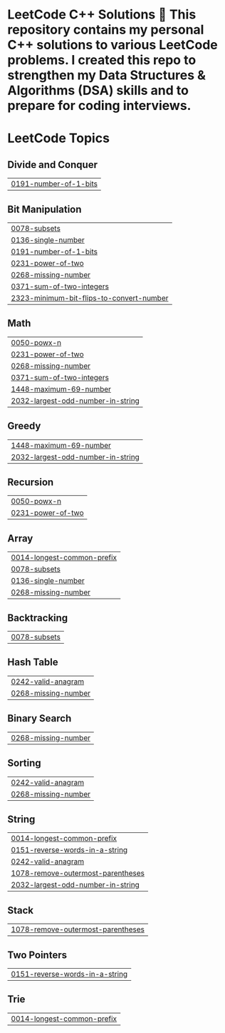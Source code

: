 # LeetCode C++ Solutions 🚀  This repository contains my personal **C++ solutions** to various **LeetCode** problems.   I created this repo to strengthen my **Data Structures & Algorithms (DSA)** skills and to prepare for **coding interviews**.

<!---LeetCode Topics Start-->
# LeetCode Topics
## Divide and Conquer
|  |
| ------- |
| [0191-number-of-1-bits](https://github.com/adarshsingh-1/leetcode-with-cpp/tree/master/0191-number-of-1-bits) |
## Bit Manipulation
|  |
| ------- |
| [0078-subsets](https://github.com/adarshsingh-1/leetcode-with-cpp/tree/master/0078-subsets) |
| [0136-single-number](https://github.com/adarshsingh-1/leetcode-with-cpp/tree/master/0136-single-number) |
| [0191-number-of-1-bits](https://github.com/adarshsingh-1/leetcode-with-cpp/tree/master/0191-number-of-1-bits) |
| [0231-power-of-two](https://github.com/adarshsingh-1/leetcode-with-cpp/tree/master/0231-power-of-two) |
| [0268-missing-number](https://github.com/adarshsingh-1/leetcode-with-cpp/tree/master/0268-missing-number) |
| [0371-sum-of-two-integers](https://github.com/adarshsingh-1/leetcode-with-cpp/tree/master/0371-sum-of-two-integers) |
| [2323-minimum-bit-flips-to-convert-number](https://github.com/adarshsingh-1/leetcode-with-cpp/tree/master/2323-minimum-bit-flips-to-convert-number) |
## Math
|  |
| ------- |
| [0050-powx-n](https://github.com/adarshsingh-1/leetcode-with-cpp/tree/master/0050-powx-n) |
| [0231-power-of-two](https://github.com/adarshsingh-1/leetcode-with-cpp/tree/master/0231-power-of-two) |
| [0268-missing-number](https://github.com/adarshsingh-1/leetcode-with-cpp/tree/master/0268-missing-number) |
| [0371-sum-of-two-integers](https://github.com/adarshsingh-1/leetcode-with-cpp/tree/master/0371-sum-of-two-integers) |
| [1448-maximum-69-number](https://github.com/adarshsingh-1/leetcode-with-cpp/tree/master/1448-maximum-69-number) |
| [2032-largest-odd-number-in-string](https://github.com/adarshsingh-1/leetcode-with-cpp/tree/master/2032-largest-odd-number-in-string) |
## Greedy
|  |
| ------- |
| [1448-maximum-69-number](https://github.com/adarshsingh-1/leetcode-with-cpp/tree/master/1448-maximum-69-number) |
| [2032-largest-odd-number-in-string](https://github.com/adarshsingh-1/leetcode-with-cpp/tree/master/2032-largest-odd-number-in-string) |
## Recursion
|  |
| ------- |
| [0050-powx-n](https://github.com/adarshsingh-1/leetcode-with-cpp/tree/master/0050-powx-n) |
| [0231-power-of-two](https://github.com/adarshsingh-1/leetcode-with-cpp/tree/master/0231-power-of-two) |
## Array
|  |
| ------- |
| [0014-longest-common-prefix](https://github.com/adarshsingh-1/leetcode-with-cpp/tree/master/0014-longest-common-prefix) |
| [0078-subsets](https://github.com/adarshsingh-1/leetcode-with-cpp/tree/master/0078-subsets) |
| [0136-single-number](https://github.com/adarshsingh-1/leetcode-with-cpp/tree/master/0136-single-number) |
| [0268-missing-number](https://github.com/adarshsingh-1/leetcode-with-cpp/tree/master/0268-missing-number) |
## Backtracking
|  |
| ------- |
| [0078-subsets](https://github.com/adarshsingh-1/leetcode-with-cpp/tree/master/0078-subsets) |
## Hash Table
|  |
| ------- |
| [0242-valid-anagram](https://github.com/adarshsingh-1/leetcode-with-cpp/tree/master/0242-valid-anagram) |
| [0268-missing-number](https://github.com/adarshsingh-1/leetcode-with-cpp/tree/master/0268-missing-number) |
## Binary Search
|  |
| ------- |
| [0268-missing-number](https://github.com/adarshsingh-1/leetcode-with-cpp/tree/master/0268-missing-number) |
## Sorting
|  |
| ------- |
| [0242-valid-anagram](https://github.com/adarshsingh-1/leetcode-with-cpp/tree/master/0242-valid-anagram) |
| [0268-missing-number](https://github.com/adarshsingh-1/leetcode-with-cpp/tree/master/0268-missing-number) |
## String
|  |
| ------- |
| [0014-longest-common-prefix](https://github.com/adarshsingh-1/leetcode-with-cpp/tree/master/0014-longest-common-prefix) |
| [0151-reverse-words-in-a-string](https://github.com/adarshsingh-1/leetcode-with-cpp/tree/master/0151-reverse-words-in-a-string) |
| [0242-valid-anagram](https://github.com/adarshsingh-1/leetcode-with-cpp/tree/master/0242-valid-anagram) |
| [1078-remove-outermost-parentheses](https://github.com/adarshsingh-1/leetcode-with-cpp/tree/master/1078-remove-outermost-parentheses) |
| [2032-largest-odd-number-in-string](https://github.com/adarshsingh-1/leetcode-with-cpp/tree/master/2032-largest-odd-number-in-string) |
## Stack
|  |
| ------- |
| [1078-remove-outermost-parentheses](https://github.com/adarshsingh-1/leetcode-with-cpp/tree/master/1078-remove-outermost-parentheses) |
## Two Pointers
|  |
| ------- |
| [0151-reverse-words-in-a-string](https://github.com/adarshsingh-1/leetcode-with-cpp/tree/master/0151-reverse-words-in-a-string) |
## Trie
|  |
| ------- |
| [0014-longest-common-prefix](https://github.com/adarshsingh-1/leetcode-with-cpp/tree/master/0014-longest-common-prefix) |
<!---LeetCode Topics End-->